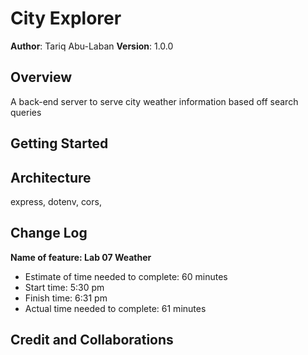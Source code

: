 # City Explorer

**Author**: Tariq Abu-Laban
**Version**: 1.0.0

## Overview

<!-- Provide a high level overview of what this application is and why you are building it, beyond the fact that it's an assignment for this class. (i.e. What's your problem domain?) -->

A back-end server to serve city weather information based off search queries

## Getting Started

<!-- What are the steps that a user must take in order to build this app on their own machine and get it running? -->

## Architecture

express,
dotenv,
cors,

## Change Log

<!-- Use this area to document the iterative changes made to your application as each feature is successfully implemented. Use time stamps. Here's an example:

01-01-2001 4:59pm - Application now has a fully-functional express server, with a GET route for the location resource. -->

**Name of feature: Lab 07 Weather**

- Estimate of time needed to complete: 60 minutes
- Start time: 5:30 pm
- Finish time: 6:31 pm
- Actual time needed to complete: 61 minutes

## Credit and Collaborations

<!-- Give credit (and a link) to other people or resources that helped you build this application. -->
